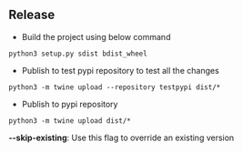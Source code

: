 ## Release

- Build the project using below command

```
python3 setup.py sdist bdist_wheel 
```

- Publish to test pypi repository to test all the changes

```
python3 -m twine upload --repository testpypi dist/*
```

- Publish to pypi repository

```
python3 -m twine upload dist/*
```

**--skip-existing**: Use this flag to override an existing version
